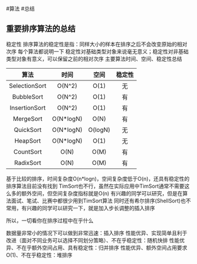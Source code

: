#算法 #总结
## 重要排序算法的总结
稳定性
排序算法的稳定性是指：同样大小的样本在排序之后不会改变原始的相对次序
每个算法都说明一下
稳定性对基础类型对象来说毫无意义；稳定性对非基础类型对象有意义，可以保留之前的相对次序
主要算法时间、空间、稳定性总结

|      算法       |    时间     |   空间    | 稳定性 |
| :-----------: | :-------: | :-----: | :-: |
| SelectionSort |  O(N^2)   |  O(1)   |  无  |
|  BubbleSort   |  O(N^2)   |  O(1)   |  有  |
| InsertionSort |  O(N^2)   |  O(1)   |  有  |
|   MergeSort   | O(N*logN) |  O(N)   |  有  |
|   QuickSort   | O(N*logN) | O(logN) |  无  |
|   HeapSort    | O(N*logN) |  O(1)   |  无  |
|   CountSort   |   O(N)    |  O(M)   |  有  |
|   RadixSort   |   O(N)    |  O(M)   |  有  |

基于比较的排序，时间复杂度O(n*logn)，空间复杂度低于O(n)，还具有稳定性的排序算法目前没有找到
TimSort也不行，虽然在实际应用中TimSort通常不需要这么多的额外空间，但空间复杂度指标就是O(n)
有兴趣的同学可以研究，但是在算法面试、笔试、比赛中都很少用到TimSort算法
同时还有希尔排序(ShellSort)也不常用，有兴趣的同学可以研究一下，就是加入步长调整的插入排序

所以，一切看你在排序过程中在乎什么

数据量非常小的情况下可以做到非常迅速：插入排序
性能优异、实现简单且利于改进（面对不同业务可以选择不同划分策略）、不在乎稳定性：随机快排
性能优异、不在乎额外空间占用、具有稳定性：归并排序
性能优异、额外空间占用要求O(1)、不在乎稳定性：堆排序
